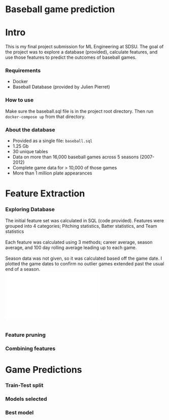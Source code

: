 # Baseball game prediction

# Intro

<p>
This is my final project submission for ML Engineering at SDSU. The goal of the project was to explore a database 
(provided), calculate features, and use those features to predict the outcomes of baseball games.
</p>

### Requirements

- Docker<br>
- Baseball Database (provided by Julien Pierret)

### How to use

Make sure the baseball.sql file is in the project root directory. Then run <code>docker-compose up</code> from that directory.

### About the database

- Provided as a single file: <code>baseball.sql</code>
- 1.25 Gb
- 30 unique tables
- Data on more than 16,000 baseball games across 5 seasons (2007-2012)
- Complete game data for > 10,000 of those games
- More than 1 million plate appearances

# Feature Extraction

### Exploring Database

The initial feature set was calculated in SQL (code provided). Features were grouped into 4 categories; Pitching statistics, Batter statistics, and Team statistics
<br><br>
Each feature was calculated using 3 methods; career average, season average, and 100 day rolling average leading up to each game.
<br><br>
Season data was not given, so it was calculated based off the game date. I plotted the game dates to confirm no outlier games extended past the usual end of a season.
<br>
![image alt text](./images/game-dates.html?raw=true "Title")
<br><br>

### Feature pruning

### Combining features

# Game Predictions

### Train-Test split

### Models selected

### Best model

###

